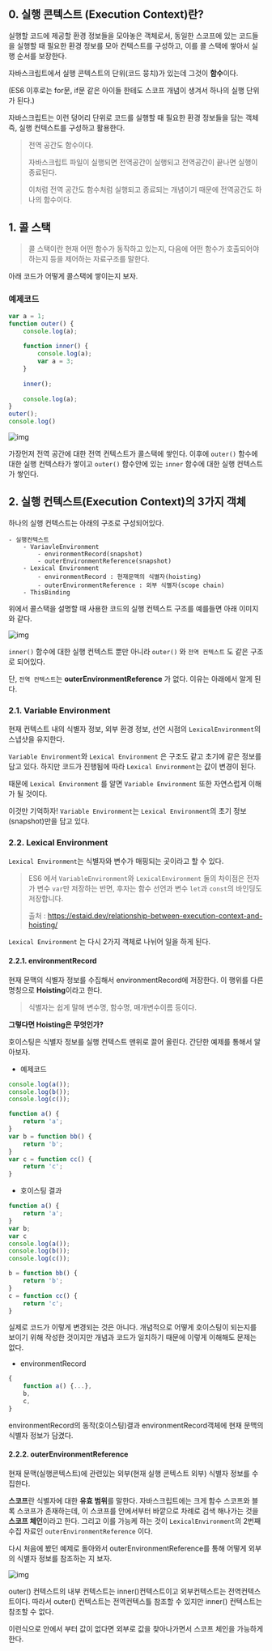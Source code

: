 ## 0. 실행 콘텍스트 (Execution Context)란?



실행할 코드에 제공할 환경 정보들을 모아놓은 객체로서, 동일한 스코프에 있는 코드들을 실행할 때 필요한 환경 정보를 모아 컨텍스트를 구성하고, 이를 콜 스택에 쌓아서 실행 순서를 보장한다.



자바스크립트에서 실행 콘텍스트의 단위(코드 뭉치)가 있는데 그것이 **함수**이다.

(ES6 이후로는 for문, if문 같은 아이들 한테도 스코프 개념이 생겨서 하나의 실행 단위가 된다.)

자바스크립트는 이런 덩어리 단위로 코드를 실행할 때 필요한 환경 정보들을 담는 객체 즉, 실행 컨텍스트를 구성하고 활용한다.



> 전역 공간도 함수이다.
>
> 자바스크립트 파일이 실행되면 전역공간이 실행되고 전역공간이 끝나면 실행이 종료된다.
>
> 이처럼 전역 공간도 함수처럼 실행되고 종료되는 개념이기 때문에 전역공간도 하나의 함수이다.





## 1. 콜 스택

> 콜 스택이란 현재 어떤 함수가 동작하고 있는지, 다음에 어떤 함수가 호출되어야 하는지 등을 제어하는 자료구조를 말한다.



아래 코드가 어떻게 콜스택에 쌓이는지 보자.

### 예제코드

```javascript
var a = 1;
function outer() {
    console.log(a);
    
    function inner() {
        console.log(a);
        var a = 3;
    }
    
    inner();
    
    console.log(a);
}
outer();
console.log()
```

![img](https://media.vlpt.us/images/younoah/post/9556c003-cd14-438f-abf0-b93d67420051/callStack.png)

가장먼저 전역 공간에 대한 전역 컨텍스트가 콜스택에 쌓인다. 이후에 `outer()` 함수에 대한 실행 컨텍스타가 쌓이고 `outer()` 함수안에 있는 `inner` 함수에 대한 실행 컨텍스트가 쌓인다.





## 2. 실행 컨텍스트(Execution Context)의 3가지 객체

하나의 실행 컨텍스트는 아래의 구조로 구성되어있다.

```
- 실행컨텍스트
	- VariavleEnvironment
		- environmentRecord(snapshot)
		- outerEnvironmentReference(snapshot)
	- Lexical Environment
		- environmentRecord : 현재문맥의 식별자(hoisting)
		- outerEnvironmentReference : 외부 식별자(scope chain)
	- ThisBinding
```



위에서 콜스택을 설명할 때 사용한 코드의 실행 컨텍스트 구조를 예를들면 아래 이미지와 같다.

![img](https://media.vlpt.us/images/younoah/post/04ab7135-9c01-40e7-a658-0e7c6534ce72/Execution_context.png)

`inner()` 함수에 대한 실행 컨텍스트 뿐만 아니라 `outer()` 와 `전역 컨텍스트` 도 같은 구조로 되어있다.

단, `전역 컨텍스트`는 **outerEnvironmentReference** 가 없다. 이유는 아래에서 알게 된다.





### 2.1. Variable Environment

현재 컨텍스트 내의 식별자 정보, 외부 환경 정보, 선언 시점의 `LexicalEnvironment`의 스냅샷을 유지한다.



`Variable Environment`와 `Lexical Environment` 은 구조도 같고 초기에 같은 정보를 담고 있다. 하지만 코드가 진행됨에 따라 `Lexical Environment`는 값이 변경이 된다.

때문에 `Lexical Environment` 를 알면 `Variable Environment` 또한 자연스럽게 이해가 될 것이다.



이것만 기억하자! `Variable Environment`는 `Lexical Environment`의 초기 정보(snapshot)만을 담고 있다.





### 2.2. Lexical Environment

`Lexical Environment`는 식별자와 변수가 매핑되는 곳이라고 할 수 있다.

> ES6 에서 `VariableEnvironment`와 `LexicalEnvironment` 둘의 차이점은 전자가 변수 `var`만 저장하는 반면, 후자는 함수 선언과 변수 `let`과 `const`의 바인딩도 저장합니다.
>
> 출처 : https://estaid.dev/relationship-between-execution-context-and-hoisting/



`Lexical Environment` 는 다시 2가지 객체로 나뉘어 일을 하게 된다.



#### 2.2.1. environmentRecord

현재 문맥의 식별자 정보를 수집해서 environmentRecord에 저장한다. 이 행위를 다른 명칭으로 **Hoisting**이라고 한다.

> 식별자는 쉽게 말해 변수명, 함수명, 매개변수이름 등이다.



**그렇다면 Hoisting은 무엇인가?**

호이스팅은 식별자 정보를 실행 컨텍스트 맨위로 끌어 올린다. 간단한 예제를 통해서 알아보자.

- 예제코드

```javascript
console.log(a());
console.log(b());
console.log(c());

function a() {
    return 'a';
}
var b = function bb() {
    return 'b';
}
var c = function cc() {
    return 'c';
}
```



- 호이스팅 결과

```javascript
function a() {
    return 'a';
}
var b;
var c
console.log(a());
console.log(b());
console.log(c());

b = function bb() {
    return 'b';
}
c = function cc() {
    return 'c';
}
```

실제로 코드가 이렇게 변경되는 것은 아니다. 개념적으로 어떻게 호이스팅이 되는지를 보이기 위해 작성한 것이지만 개념과 코드가 일치하기 때문에 이렇게 이해해도 문제는 없다.



- environmentRecord

```javascript
{
    function a() {...},
    b,
	c,  
}
```

environmentRecord의 동작(호이스팅)결과 environmentRecord객체에 현재 문맥의 식별자 정보가 담겼다.





#### 2.2.2. outerEnvironmentReference

현재 문맥(실행콘텍스트)에 관련있는 외부(현재 실행 콘텍스트 외부) 식별자 정보를 수집한다.

**스코프**란 식별자에 대한 **유효 범위**를 말한다. 자바스크립트에는 크게 함수 스코프와 블록 스코프가 존재하는데, 이 스코프를 안에서부터 바깥으로 차례로 검색 해나가는 것을 **스코프 체인**이라고 한다. 그리고 이를 가능케 하는 것이 `LexicalEnvironment`의 2번째 수집 자료인 `outerEnvironmentReference` 이다.



다시 처음에 봤던 예제로 돌아와서 outerEnvironmentReference를 통해 어떻게 외부의 식별자 정보를 참조하는 지 보자.

![img](https://media.vlpt.us/images/younoah/post/57ad0f75-830c-4328-891c-ebd698e700e6/scopeChain.png)

outer() 컨텍스트의 내부 컨텍스트는 inner()컨텍스트이고 외부컨텍스트는 전역컨텍스트이다. 따라서 outer() 컨텍스트는 전역컨텍스틀 참조할 수 있지만 inner() 컨텍스트는 참조할 수 없다.

이런식으로 안에서 부터 값이 없다면 외부로 값을 찾아나가면서 스코프 체인을 가능하게 한다.